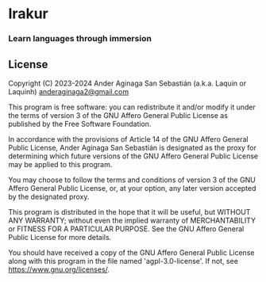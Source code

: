 # Irakur
### Learn languages through immersion

## License

Copyright (C) 2023-2024 Ander Aginaga San Sebastián (a.k.a. Laquin or Laquinh) <anderaginaga2@gmail.com>

This program is free software: you can redistribute it and/or modify it under the terms of version 3 of the GNU Affero General Public License as published by the Free Software Foundation.

In accordance with the provisions of Article 14 of the GNU Affero General Public License, Ander Aginaga San Sebastián is designated as the proxy for determining which future versions of the GNU Affero General Public License may be applied to this program.

You may choose to follow the terms and conditions of version 3 of the GNU Affero General Public License, or, at your option, any later version accepted by the designated proxy.

This program is distributed in the hope that it will be useful, but WITHOUT ANY WARRANTY; without even the implied warranty of MERCHANTABILITY or FITNESS FOR A PARTICULAR PURPOSE. See the GNU Affero General Public License for more details.

You should have received a copy of the GNU Affero General Public License along with this program in the file named 'agpl-3.0-license'. If not, see <https://www.gnu.org/licenses/>.
